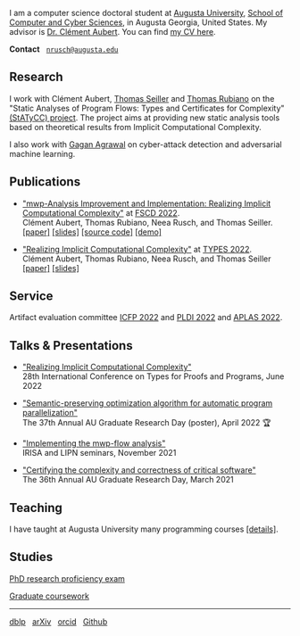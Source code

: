 I am a computer science doctoral student at [Augusta University][AU],
[School of Computer and Cyber Sciences][CCS], in Augusta Georgia, United States. My advisor is
[Dr. Clément Aubert][CA]. You can find [my CV here][CV].

**Contact** &nbsp; [`nrusch@augusta.edu`][@]

## Research

I work with Clément Aubert, [Thomas Seiller][TS] and [Thomas Rubiano][TR] on the
"Static Analyses of Program Flows: Types and Certificates for Complexity" [(StATyCC) project][STATYCC]. 
The project aims at providing new static analysis tools based on theoretical results from Implicit Computational Complexity.

I also work with [Gagan Agrawal][GA] on cyber-attack detection and adversarial machine learning.

## Publications

- ["mwp-Analysis Improvement and Implementation: Realizing Implicit Computational Complexity"](https://hal.archives-ouvertes.fr/hal-03596285)
  at [FSCD 2022](https://www.cs.tau.ac.il/~nachumd/FSCD/).
  <br/>Clément Aubert, Thomas Rubiano, Neea Rusch, and Thomas Seiller.
  <br/>[[paper]](https://hal.archives-ouvertes.fr/hal-03596285)
  [[slides]](https://easychair.org/smart-slide/slide/HbVz#)
  [[source code]][PYMWP] [[demo]](https://statycc.github.io/pymwp/demo/)

- ["Realizing Implicit Computational Complexity"](./types22_paper.pdf) at [TYPES 2022](https://types22.inria.fr/).
  <br/>Clément Aubert, Thomas Rubiano, Neea Rusch, and Thomas Seiller
  <br/>[[paper]](../types22_paper.pdf) [[slides]](../types22_slides.pdf)

## Service

Artifact evaluation committee [ICFP 2022](https://icfp22.sigplan.org/committee/icfp-2022-artifact-evaluation-evaluators) and
[PLDI 2022](https://pldi22.sigplan.org/committee/pldi-2022-PLDI-Research-Artifacts-artifact-evaluation-committee) and
[APLAS 2022](https://conf.researchr.org/committee/aplas-2022/aplas-2022-aec).

## Talks & Presentations                                                                                                                                                         

- ["Realizing Implicit Computational Complexity"](./posts/2022-types)<br/>28th International Conference on Types for Proofs and Programs, June 2022

- ["Semantic-preserving optimization algorithm for automatic program parallelization"](./posts/2022-graduate-research-day)<br/>The 37th Annual AU Graduate Research Day (poster), April 2022 🏆 

- ["Implementing the mwp-flow analysis"](./posts/2021-implementing-the-mwp-flow-analysis)<br/>IRISA and LIPN seminars, November 2021                                                     

- ["Certifying the complexity and correctness of critical software"](./posts/2021-graduate-research-day)<br/>The 36th Annual AU Graduate Research Day, March 2021                               

## Teaching

I have taught at Augusta University many programming courses [[details]](./posts/teaching).

## Studies

[PhD research proficiency exam](./posts/exam)

[Graduate coursework](./posts/coursework)

---

[dblp](https://dblp.org/pid/296/3722) &nbsp;
[arXiv](https://arxiv.org/search/?query=Rusch%2C+Neea&searchtype=author) &nbsp;
[orcid](https://orcid.org/0000-0002-7354-5330) &nbsp;
[Github](https://github.com/nkrusch)

[AU]: https://www.augusta.edu/

[CCS]: https://www.augusta.edu/ccs/

[CA]: https://spots.augusta.edu/caubert/

[GA]: https://www.augusta.edu/faculty/directory/view.php?id=GAGRAWAL

[CV]: ./cv.pdf

[@]: mailto:nrusch@augusta.edu

[TS]: https://www.seiller.org/

[TR]: https://people.irisa.fr/Thomas.Rubiano/

[STATYCC]: https://spots.augusta.edu/caubert/research/statycc/

[PYMWP]: https://github.com/statycc/pymwp